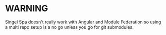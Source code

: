 # WARNING

Singel Spa doesn't really work with Angular and Module Federation so using a multi repo setup is a no go unless you go for git submodules. 
